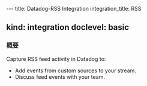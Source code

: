 --- title: Datadog-RSS Integration integration_title: RSS

kind: integration
doclevel: basic
---

### 概要

Capture RSS feed activity in Datadog to:

  * Add events from custom sources to your stream.
  * Discuss feed events with your team.
